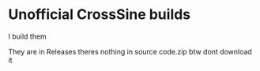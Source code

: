 # Unofficial CrossSine builds
I build them

They are in Releases
theres nothing in source code.zip btw dont download it
